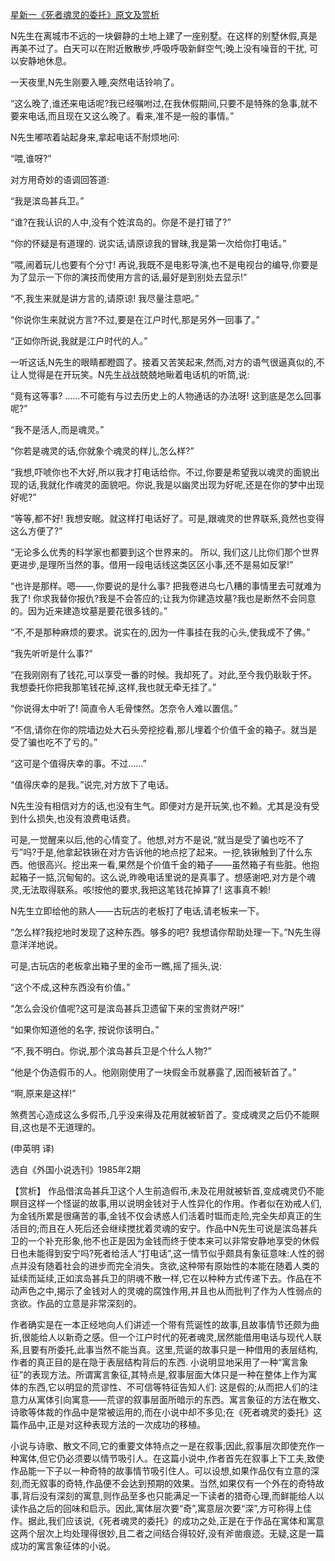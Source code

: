 [星新一《死者魂灵的委托》原文及赏析](https://www.vrrw.net/wx/15417.html)

N先生在离城市不远的一块僻静的土地上建了一座别墅。在这样的别墅休假,真是再美不过了。白天可以在附近散散步,呼吸呼吸新鲜空气;晚上没有噪音的干扰, 可以安静地休息。

一天夜里,N先生刚要入睡,突然电话铃响了。

“这么晚了,谁还来电话呢?我已经嘱咐过,在我休假期间,只要不是特殊的急事,就不要来电话,而且现在又这么晚了。看来,准不是一般的事情。”

N先生嘟哝着站起身来,拿起电话不耐烦地问:

“喂,谁呀?”

对方用奇妙的语调回答道:

“我是滨岛甚兵卫。”

“谁?在我认识的人中,没有个姓滨岛的。你是不是打错了?”

“你的怀疑是有道理的. 说实话,请原谅我的冒昧,我是第一次给你打电话。”

“喂,闹着玩儿也要有个分寸! 再说,我既不是电影导演,也不是电视台的编导,你要是为了显示一下你的演技而使用方言的话,最好是到别处去显示!”

“不,我生来就是讲方言的,请原谅! 我尽量注意吧。”

“你说你生来就说方言?不过,要是在江户时代,那是另外一回事了。”

“正如你所说,我就是江户时代的人。”

一听这话,N先生的眼睛都瞪圆了。接着又苦笑起来,然而,对方的语气很逼真似的,不让人觉得是在开玩笑。N先生战战兢兢地瞅着电话机的听筒,说:

“竟有这等事? ……不可能有与过去历史上的人物通话的办法呀! 这到底是怎么回事呢?”

“我不是活人,而是魂灵。”

“你若是魂灵的话,你就象个魂灵的样儿,怎么样?”

“我想,吓唬你也不大好,所以我才打电话给你。不过,你要是希望我以魂灵的面貌出现的话,我就化作魂灵的面貌吧。你说,我是以幽灵出现为好呢,还是在你的梦中出现好呢?”

“等等,都不好! 我想安眠。就这样打电话好了。可是,跟魂灵的世界联系,竟然也变得这么方便了?”

“无论多么优秀的科学家也都要到这个世界来的。 所以, 我们这儿比你们那个世界更进步,是理所当然的事。借用一段电话线这类区区小事,还不是易如反掌!”

“也许是那样。嗯——,你要说的是什么事? 把我卷进乌七八糟的事情里去可就难为我了! 你求我替你报仇?我是不会答应的;让我为你建造坟墓?我也是断然不会同意的。因为近来建造坟墓是要花很多钱的。”

“不,不是那种麻烦的要求。说实在的,因为一件事挂在我的心头,使我成不了佛。”

“我先听听是什么事?”

“在我刚刚有了钱花,可以享受一番的时候。我却死了。对此,至今我仍耿耿于怀。我想委托你把我那笔钱花掉,这样,我也就无牵无挂了。”

“你说得太中听了! 简直令人毛骨悚然。怎奈令人难以置信。”

“不信,请你在你的院墙边处大石头旁挖挖看,那儿埋着个价值千金的箱子。就当是受了骗也吃不了亏的。”

“这可是个值得庆幸的事。不过……”

“值得庆幸的是我。”说完,对方放下了电话。

N先生没有相信对方的话,也没有生气。即便对方是开玩笑,也不赖。尤其是没有受到什么损失,也没有浪费电话费。

可是,一觉醒来以后,他的心情变了。他想,对方不是说,“就当是受了骗也吃不了亏”吗?于是,他拿起铁锹在对方告诉他的地点挖了起来。一挖,铁锹触到了什么东西。他很高兴。挖出来一看,果然是个价值千金的箱子——虽然箱子有些脏。他抱起箱子一掂,沉甸甸的。这么说,昨晚电话里说的是真事了。想感谢吧,对方是个魂灵,无法取得联系。咳!按他的要求,我把这笔钱花掉算了! 这事真不赖!

N先生立即给他的熟人——古玩店的老板打了电话,请老板来一下。

“怎么样?我挖地时发现了这种东西。够多的吧? 我想请你帮助处理一下。”N先生得意洋洋地说。

可是,古玩店的老板拿出箱子里的金币一瞧,摇了摇头,说:

“这个不成,这种东西没有价值。”

“怎么会没价值呢?这可是滨岛甚兵卫遗留下来的宝贵财产呀!”

“如果你知道他的名字, 按说你该明白。”

“不,我不明白。你说,那个滨岛甚兵卫是个什么人物?”

“他是个伪造假币的人。他刚刚使用了一块假金币就暴露了,因而被斩首了。”

“啊,原来是这样!”

煞费苦心造成这么多假币,几乎没来得及花用就被斩首了。变成魂灵之后仍不能瞑目,这也是不无道理的。

(申英明 译)

选自《外国小说选刊》1985年2期



【赏析】 作品借滨岛甚兵卫这个人生前造假币,未及花用就被斩首,变成魂灵仍不能瞑目这样一个怪诞的故事,用以说明金钱对于人性异化的作用。作者似在劝戒人们,为金钱所累是很痛苦的事,金钱不仅会诱惑人们活着时铤而走险,完全失却真正的生活目的;而且在人死后还会继续搅扰着灵魂的安宁。作品中N先生可说是滨岛甚兵卫的一个补充形象,他不也正是因为金钱而终于使本来可以非常安静地享受的休假日也未能得到安宁吗?死者给活人“打电话”,这一情节似乎颇具有象征意味:人性的弱点并没有随着社会的进步而完全消失。贪欲,这种带有原始性的本能在随着人类的延续而延续,正如滨岛甚兵卫的阴魂不散一样,它在以种种方式传递下去。作品在不动声色之中,揭示了金钱对人的灵魂的腐蚀作用,并且也从而批判了作为人性弱点的贪欲。作品的立意是非常深刻的。

作者确实是在一本正经地向人们讲述一个带有荒诞性的故事,且故事情节还颇为曲折,很能给人以新奇之感。但一个江户时代的死者魂灵,居然能借用电话与现代人联系,且要有所委托,此事当然不能当真。这里,荒诞的故事只是一种借用的表层结构,作者的真正目的是在隐于表层结构背后的东西. 小说明显地采用了一种“寓言象征”的表现方法。所谓寓言象征,其特点是,叙事层面大体只是一种在整体上作为寓体的东西,它以明显的荒谬性、不可信等特征告知人们: 这是假的;从而把人们的注意力从寓体引向寓意——荒谬的叙事层面所暗示的东西。寓言象征的方法在散文、 诗歌等体裁的作品中是常被运用的,而在小说中却不多见;在《死者魂灵的委托》这篇作品中,正是对这种表现方法的一次成功的移植。

小说与诗歌、散文不同,它的重要文体特点之一是在叙事;因此,叙事层次即使充作一种寓体,但它仍必须要以情节吸引人。在这篇小说中,作者首先在叙事上下工夫,致使作品能一下子以一种奇特的故事情节吸引住人。可以设想,如果作品仅有立意的深刻,而无叙事的奇特,作品便不会达到预期的效果。当然,如果仅有一个外在的奇特故事,背后没有深刻的寓意,则作品至多也只能满足一下读者的猎奇心理,而鲜能给人以读作品之后的回味和启示。因此,寓体层次要“奇”,寓意层次要“深”,方可称得上佳作。据此,我们应该说,《死者魂灵的委托》的成功之处,正是在于作品在寓体和寓意这两个层次上均处理得很妙,且二者之间结合得较好,没有斧凿痕迹。无疑,这是一篇成功的寓言象征体的小说。

